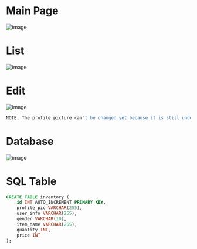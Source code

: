 # Main Page
![image](https://github.com/user-attachments/assets/c7e29e01-5f9e-45f7-9066-eda75e1c8e77)

# List
![image](https://github.com/user-attachments/assets/c2e08bc7-6398-4e28-b73c-cd7ac4257cde)

# Edit
![image](https://github.com/user-attachments/assets/91180b36-9871-43e8-b4a7-447739752a97)
```sh
NOTE: The profile picture can't be changed yet because it is still under development.
```
# Database
![image](https://github.com/user-attachments/assets/c04e71ee-c1e5-483a-933a-f19a90994fd7)

# SQL Table
```sql
CREATE TABLE inventory (
    id INT AUTO_INCREMENT PRIMARY KEY,
    profile_pic VARCHAR(255),
    user_info VARCHAR(255),
    gender VARCHAR(10),
    item_name VARCHAR(255),
    quantity INT,
    price INT
);
```
